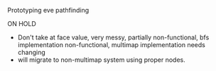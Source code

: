 Prototyping eve pathfinding

ON HOLD

- Don't take at face value, very messy, partially non-functional, bfs implementation non-functional, multimap implementation needs changing
- will migrate to non-multimap system using proper nodes. 
